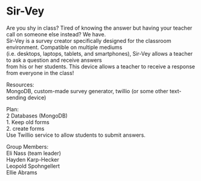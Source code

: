 Sir-Vey
=======

Are you shy in class? Tired of knowing the answer but having your teacher call on someone else instead? We have.  
Sir-Vey is a survey creator specifically designed for the classroom environment. Compatible on multiple mediums  
(i.e. desktops, laptops, tablets, and smartphones), Sir-Vey allows a teacher to ask a question and receive answers  
from his or her students. This device allows a teacher to receive a response from everyone in the class!  
  
Resources:  
  MongoDB, custom-made survey generator, twillio (or some other text-sending device)  
  
Plan:  
  2 Databases (MongoDB)  
    1. Keep old forms  
    2. create forms  
  Use Twillio service to allow students to submit answers. 
  
Group Members:  
Eli Nass (team leader)    
Hayden Karp-Hecker  
Leopold Spohngellert  
Ellie Abrams  
